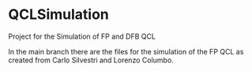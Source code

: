 # QCLSimulation
Project for the Simulation of FP and DFB QCL

In the main branch there are the files for the simulation of the FP QCL as 
created from Carlo Silvestri and Lorenzo Columbo. 
